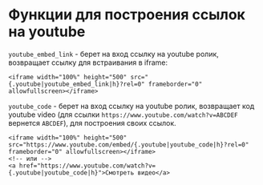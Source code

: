 # Функции для построения ссылок на youtube

`youtube_embed_link` - берет на вход ссылку на youtube ролик, возвращает ссылку для встраивания в iframe:

	<iframe width="100%" height="500" src="{.youtube|youtube_embed_link|h}?rel=0" frameborder="0" allowfullscreen></iframe>

`youtube_code` - берет на вход ссылку на youtube ролик, возвращает код youtube video (для ссылки `https://www.youtube.com/watch?v=ABCDEF` вернется `ABCDEF`), для построения своих ссылок.

	<iframe width="100%" height="500" src="https://www.youtube.com/embed/{.youtube|youtube_code|h}?rel=0" frameborder="0" allowfullscreen></iframe>
	<!-- или -->
	<a href="https://www.youtube.com/watch?v={.youtube|youtube_code|h}">Смотреть видео</a>